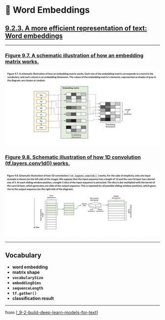 # 🧬 Word Embeddings

## [**9.2.3.** A more efficient representation of text: Word embeddings](https://livebook.manning.com/book/deep-learning-with-javascript/chapter-9/117)

---

### [**Figure 9.7.** A schematic illustration of how an embedding matrix works.](https://livebook.manning.com/book/deep-learning-with-javascript/chapter-9/ch09fig07)

<img src="../../../assets/figures/Figure_9-7.png">

### [**Figure 9.8.** Schematic illustration of how 1D convolution (tf.layers.conv1d()) works.](https://livebook.manning.com/book/deep-learning-with-javascript/chapter-9/ch09fig08)

<img src="../../../assets/figures/Figure_9-8.png">

---

## **Vocabulary**

- **word embedding**
- **matrix shape**
- **`vocabularySize`**
- **`embeddingDims`**
- **`sequenceLength`**
- **`tf.gather()`**
- **classification result**

---

from [[_9-2-build-deep-learn-models-for-text]]

[//begin]: # "Autogenerated link references for markdown compatibility"
[_9-2-build-deep-learn-models-for-text]: _9-2-build-deep-learn-models-for-text.md "🧬 Text Deep Learn Models"
[//end]: # "Autogenerated link references"
